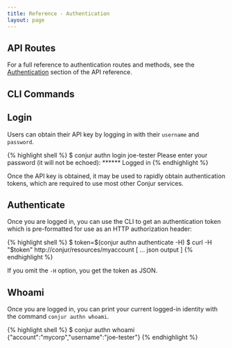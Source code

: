 ```yaml
---
title: Reference - Authentication
layout: page
---
```


## API Routes

For a full reference to authentication routes and methods, see the [Authentication](/api.html#authentication) section of the API reference.

## CLI Commands

## Login

Users can obtain their API key by logging in with their `username` and `password`.

{% highlight shell %}
$ conjur authn login joe-tester
Please enter your password (it will not be echoed): ******
Logged in
{% endhighlight %}

Once the API key is obtained, it may be used to rapidly obtain authentication tokens, which are required to use most other Conjur services.

## Authenticate

Once you are logged in, you can use the CLI to get an authentication token which is pre-formatted
for use as an HTTP authorization header:

{% highlight shell %}
$ token=$(conjur authn authenticate -H)
$ curl -H "$token" http://conjur/resources/myaccount
[
  ... json output
]
{% endhighlight %}

If you omit the `-H` option, you get the token as JSON.

## Whoami

Once you are logged in, you can print your current logged-in identity 
with the command `conjur authn whoami`.

{% highlight shell %}
$ conjur authn whoami
{"account":"mycorp","username":"joe-tester"}
{% endhighlight %}

